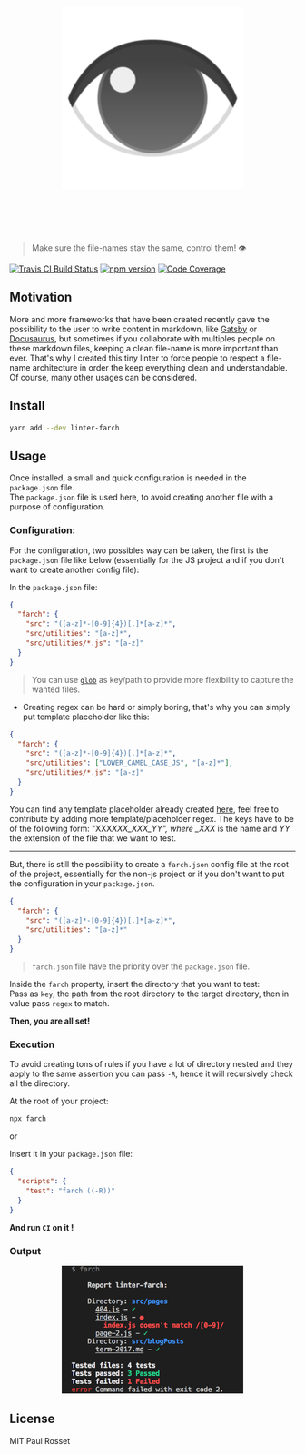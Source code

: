 <h1 align="center">
	<br>
	<br>
	<img width="320" src="media/logo.png" alt="farch">
	<br>
	<br>
	<br>
</h1>

> Make sure the file-names stay the same, control them! 👁

[![Travis CI Build Status](https://travis-ci.org/PaulRosset/linter-farch.svg?branch=master)](https://travis-ci.org/PaulRosset/linter-farch)
[![npm version](https://badge.fury.io/js/linter-farch.svg)](https://badge.fury.io/js/linter-farch)
[![Code Coverage](https://img.shields.io/codecov/c/github/PaulRosset/linter-farch.svg)](https://travis-ci.org/PaulRosset/linter-farch)

## Motivation

More and more frameworks that have been created recently gave the possibility to the user to write content in markdown, like [Gatsby](https://github.com/gatsbyjs/gatsby) or [Docusaurus](https://github.com/facebook/docusaurus), but sometimes if you collaborate with multiples people on these markdown files, keeping a clean file-name is more important than ever. That's why I created this tiny linter to force people to respect a file-name architecture in order the keep everything clean and understandable.  
Of course, many other usages can be considered.

## Install

```sh
yarn add --dev linter-farch
```

## Usage

Once installed, a small and quick configuration is needed in the `package.json` file.  
The `package.json` file is used here, to avoid creating another file with a purpose of configuration.

### Configuration:

For the configuration, two possibles way can be taken, the first is the `package.json` file like below (essentially for the JS project and if you don't want to create another config file):

In the `package.json` file:

```json
{
  "farch": {
    "src": "([a-z]*-[0-9]{4})[.]*[a-z]*",
    "src/utilities": "[a-z]*",
    "src/utilities/*.js": "[a-z]"
  }
}
```

> You can use [`glob`](http://man7.org/linux/man-pages/man3/glob.3.html) as key/path to provide more flexibility to capture the wanted files.

* Creating regex can be hard or simply boring, that's why you can simply put template placeholder like this:

```json
{
  "farch": {
    "src": "([a-z]*-[0-9]{4})[.]*[a-z]*",
    "src/utilities": ["LOWER_CAMEL_CASE_JS", "[a-z]*"],
    "src/utilities/*.js": "[a-z]"
  }
}
```

You can find any template placeholder already created [here](https://github.com/PaulRosset/linter-farch/blob/master/src/template.js), feel free to contribute by adding more template/placeholder regex. The keys have to be of the following form: "XXX*XXX_XXX_YY", where \_XXX* is the name and _YY_ the extension of the file that we want to test.

---

But, there is still the possibility to create a `farch.json` config file at the root of the project, essentially for the non-js project or if you don't want to put the configuration in your `package.json`.

```json
{
  "farch": {
    "src": "([a-z]*-[0-9]{4})[.]*[a-z]*",
    "src/utilities": "[a-z]*"
  }
}
```

> `farch.json` file have the priority over the `package.json` file.

Inside the `farch` property, insert the directory that you want to test:  
Pass as `key`, the path from the root directory to the target directory, then in value pass `regex` to match.

**Then, you are all set!**

### Execution

To avoid creating tons of rules if you have a lot of directory nested and they apply to the same assertion you can pass `-R`, hence it will recursively check all the directory.

At the root of your project:

```sh
npx farch
```

or

Insert it in your `package.json` file:

```json
{
  "scripts": {
    "test": "farch ((-R))"
  }
}
```

**And run `CI` on it !**

### Output

<div align="center">
	<img src="media/demo1.png" width="320" alt="output-farch"/>
</div>

## License

MIT Paul Rosset
